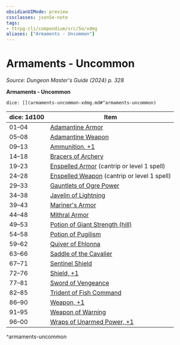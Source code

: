 ```yaml
---
obsidianUIMode: preview
cssclasses: json5e-note
tags:
- ttrpg-cli/compendium/src/5e/xdmg
aliases: ["Armaments - Uncommon"]
---
```

# Armaments - Uncommon
*Source: Dungeon Master's Guide (2024) p. 328* 

**Armaments - Uncommon**

`dice: [](armaments-uncommon-xdmg.md#^armaments-uncommon)`

| dice: 1d100 | Item |
|-------------|------|
| 01–04 | [Adamantine Armor](Mechanics/items/adamantine-armor-xdmg.md) |
| 05–08 | [Adamantine Weapon](Mechanics/items/adamantine-weapon-xdmg.md) |
| 09–13 | [Ammunition, +1](Mechanics/items/1-ammunition-xdmg.md) |
| 14–18 | [Bracers of Archery](Mechanics/items/bracers-of-archery-xdmg.md) |
| 19–23 | [Enspelled Armor](Mechanics/items/enspelled-armor-xdmg.md) (cantrip or level 1 spell) |
| 24–28 | [Enspelled Weapon](Mechanics/items/enspelled-weapon-xdmg.md) (cantrip or level 1 spell) |
| 29–33 | [Gauntlets of Ogre Power](Mechanics/items/gauntlets-of-ogre-power-xdmg.md) |
| 34–38 | [Javelin of Lightning](Mechanics/items/javelin-of-lightning-xdmg.md) |
| 39–43 | [Mariner's Armor](Mechanics/items/mariners-armor-xdmg.md) |
| 44–48 | [Mithral Armor](Mechanics/items/mithral-armor-xdmg.md) |
| 49–53 | [Potion of Giant Strength (hill)](Mechanics/items/potion-of-hill-giant-strength-xdmg.md) |
| 54–58 | [Potion of Pugilism](Mechanics/items/potion-of-pugilism-xdmg.md) |
| 59–62 | [Quiver of Ehlonna](Mechanics/items/quiver-of-ehlonna-xdmg.md) |
| 63–66 | [Saddle of the Cavalier](Mechanics/items/saddle-of-the-cavalier-xdmg.md) |
| 67–71 | [Sentinel Shield](Mechanics/items/sentinel-shield-xdmg.md) |
| 72–76 | [Shield, +1](Mechanics/items/1-shield-xdmg.md) |
| 77–81 | [Sword of Vengeance](Mechanics/items/sword-of-vengeance-xdmg.md) |
| 82–85 | [Trident of Fish Command](Mechanics/items/trident-of-fish-command-xdmg.md) |
| 86–90 | [Weapon, +1](Mechanics/items/1-weapon-xdmg.md) |
| 91–95 | [Weapon of Warning](Mechanics/items/weapon-of-warning-xdmg.md) |
| 96–00 | [Wraps of Unarmed Power, +1](Mechanics/items/1-wraps-of-unarmed-power-xdmg.md) |
^armaments-uncommon